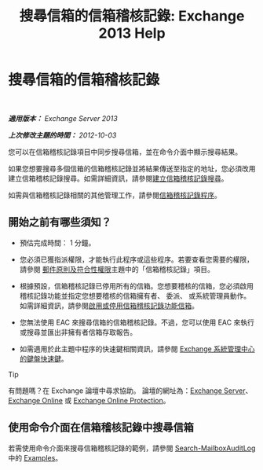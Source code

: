 ﻿---
title: '搜尋信箱的信箱稽核記錄: Exchange 2013 Help'
TOCTitle: 搜尋信箱的信箱稽核記錄
ms:assetid: 5b518a08-3b51-4ba3-bfbd-0e35cc5ff374
ms:mtpsurl: https://technet.microsoft.com/zh-tw/library/Ff461930(v=EXCHG.150)
ms:contentKeyID: 50473271
ms.date: 05/21/2018
mtps_version: v=EXCHG.150
ms.translationtype: MT
---

# 搜尋信箱的信箱稽核記錄

 

_**適用版本：** Exchange Server 2013_

_**上次修改主題的時間：** 2012-10-03_

您可以在信箱稽核記錄項目中同步搜尋信箱，並在命令介面中顯示搜尋結果。

如果您想要搜尋多個信箱的信箱稽核記錄並將結果傳送至指定的地址，您必須改用建立信箱稽核記錄搜尋。如需詳細資訊，請參閱[建立信箱稽核記錄搜尋](create-a-mailbox-audit-log-search-exchange-2013-help.md)。

如需與信箱稽核記錄相關的其他管理工作，請參閱[信箱稽核記錄程序](mailbox-audit-logging-procedures-exchange-2013-help.md)。

## 開始之前有哪些須知？

  - 預估完成時間： 1 分鐘。

  - 您必須已獲指派權限，才能執行此程序或這些程序。若要查看您需要的權限，請參閱 [郵件原則及符合性權限](messaging-policy-and-compliance-permissions-exchange-2013-help.md)主題中的「信箱稽核記錄」項目。

  - 根據預設，信箱稽核記錄已停用所有的信箱。您想要稽核的信箱，您必須啟用稽核記錄功能並指定您想要稽核的信箱擁有者、 委派、 或系統管理員動作。如需詳細資訊，請參閱[啟用或停用信箱稽核記錄功能信箱](enable-or-disable-mailbox-audit-logging-for-a-mailbox-exchange-2013-help.md)。

  - 您無法使用 EAC 來搜尋信箱的信箱稽核記錄。不過，您可以使用 EAC 來執行或搜尋並匯出非擁有者信箱存取報告。

  - 如需適用於此主題中程序的快速鍵相關資訊，請參閱 [Exchange 系統管理中心的鍵盤快速鍵](keyboard-shortcuts-in-the-exchange-admin-center-exchange-online-protection-help.md)。


> [!TIP]  
> 有問題嗎？在 Exchange 論壇中尋求協助。 論壇的網址為：<a href="https://go.microsoft.com/fwlink/p/?linkid=60612">Exchange Server</a>、 <a href="https://go.microsoft.com/fwlink/p/?linkid=267542">Exchange Online</a> 或 <a href="https://go.microsoft.com/fwlink/p/?linkid=285351">Exchange Online Protection</a>。




## 使用命令介面在信箱稽核記錄中搜尋信箱

若需使用命令介面來搜尋信箱稽核記錄的範例，請參閱 [Search-MailboxAuditLog](https://technet.microsoft.com/zh-tw/library/ff522360\(v=exchg.150\)) 中的 [Examples](https://technet.microsoft.com/zh-tw/ff522360\(exchg.150\)#examples)。

